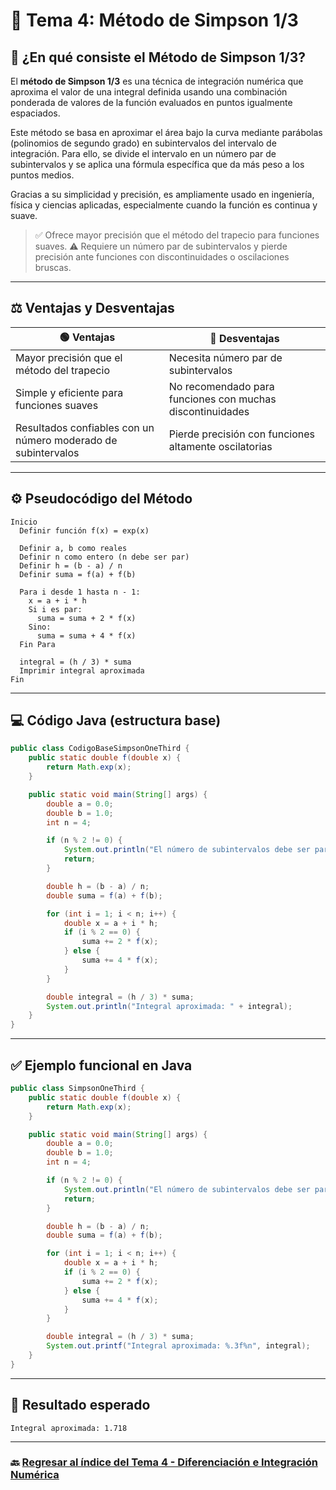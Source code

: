 # 📌 Tema 4: Método de Simpson 1/3

## 🧠 ¿En qué consiste el Método de Simpson 1/3?

El **método de Simpson 1/3** es una técnica de integración numérica que aproxima el valor de una integral definida usando una combinación ponderada de valores de la función evaluados en puntos igualmente espaciados.

Este método se basa en aproximar el área bajo la curva mediante parábolas (polinomios de segundo grado) en subintervalos del intervalo de integración. Para ello, se divide el intervalo en un número par de subintervalos y se aplica una fórmula específica que da más peso a los puntos medios.

Gracias a su simplicidad y precisión, es ampliamente usado en ingeniería, física y ciencias aplicadas, especialmente cuando la función es continua y suave.

> ✅ Ofrece mayor precisión que el método del trapecio para funciones suaves.
> ⚠️ Requiere un número par de subintervalos y pierde precisión ante funciones con discontinuidades o oscilaciones bruscas.

---

## ⚖️ Ventajas y Desventajas

| 🟢 Ventajas                                                   | 🔴 Desventajas                                            |
| ------------------------------------------------------------- | --------------------------------------------------------- |
| Mayor precisión que el método del trapecio                    | Necesita número par de subintervalos                      |
| Simple y eficiente para funciones suaves                      | No recomendado para funciones con muchas discontinuidades |
| Resultados confiables con un número moderado de subintervalos | Pierde precisión con funciones altamente oscilatorias     |

---

## ⚙️ Pseudocódigo del Método

```plaintext
Inicio
  Definir función f(x) = exp(x)

  Definir a, b como reales
  Definir n como entero (n debe ser par)
  Definir h = (b - a) / n
  Definir suma = f(a) + f(b)

  Para i desde 1 hasta n - 1:
    x = a + i * h
    Si i es par:
      suma = suma + 2 * f(x)
    Sino:
      suma = suma + 4 * f(x)
  Fin Para

  integral = (h / 3) * suma
  Imprimir integral aproximada
Fin
```

---

## 💻 Código Java (estructura base)

```java
public class CodigoBaseSimpsonOneThird {
    public static double f(double x) {
        return Math.exp(x);
    }

    public static void main(String[] args) {
        double a = 0.0;
        double b = 1.0;
        int n = 4;

        if (n % 2 != 0) {
            System.out.println("El número de subintervalos debe ser par");
            return;
        }

        double h = (b - a) / n;
        double suma = f(a) + f(b);

        for (int i = 1; i < n; i++) {
            double x = a + i * h;
            if (i % 2 == 0) {
                suma += 2 * f(x);
            } else {
                suma += 4 * f(x);
            }
        }

        double integral = (h / 3) * suma;
        System.out.println("Integral aproximada: " + integral);
    }
}
```

---

## ✅ Ejemplo funcional en Java

```java
public class SimpsonOneThird {
    public static double f(double x) {
        return Math.exp(x);
    }

    public static void main(String[] args) {
        double a = 0.0;
        double b = 1.0;
        int n = 4;

        if (n % 2 != 0) {
            System.out.println("El número de subintervalos debe ser par");
            return;
        }

        double h = (b - a) / n;
        double suma = f(a) + f(b);

        for (int i = 1; i < n; i++) {
            double x = a + i * h;
            if (i % 2 == 0) {
                suma += 2 * f(x);
            } else {
                suma += 4 * f(x);
            }
        }

        double integral = (h / 3) * suma;
        System.out.printf("Integral aproximada: %.3f%n", integral);
    }
}
```

---

## 🧪 Resultado esperado

```
Integral aproximada: 1.718
```

---

### 🔙 [Regresar al índice del Tema 4 - Diferenciación e Integración Numérica](https://github.com/Juan200519287393u83/Metodos_Numericos/blob/main/T4%20-%20Diferenciaci%C3%B3n%20e%20Integraci%C3%B3n%20Num%C3%A9rica/Introducci%C3%B3n%20a%20la%20DIferenciai%C3%B3n%20e%20Integraci%C3%B3n%20Num%C3%A9rica.md)
